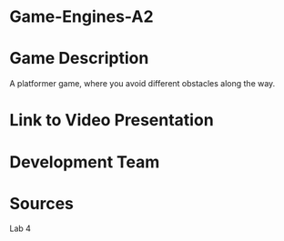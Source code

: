 # Game-Engines-A2
 
 # Game Description
 
 A platformer game, where you avoid different obstacles along the way.
 
 # Link to Video Presentation
 
 # Development Team
 
 

# Sources
Lab 4

